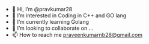 - 👋 Hi, I’m @pravkumar28
- 👀 I’m interested in Coding in C++ and GO lang
- 🌱 I’m currently learning Golang
- 💞️ I’m looking to collaborate on ...
- 📫 How to reach me praveenkumarnb28@gmail.com

<!---
pravkumar28/pravkumar28 is a ✨ special ✨ repository because its `README.md` (this file) appears on your GitHub profile.
You can click the Preview link to take a look at your changes.
--->
